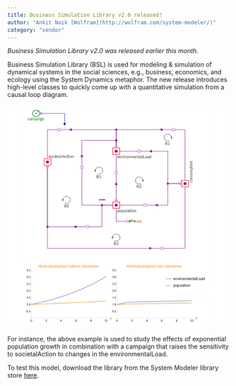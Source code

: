 ```yaml
---
title: Business Simulation Library v2.0 released!
author: "Ankit Naik [Wolfram](http://wolfram.com/system-modeler/)"
category: "vendor"
---
```

*Business Simulation Library v2.0 was released earlier this month.*

Business Simulation Library (BSL) is used for modeling & simulation of dynamical systems in the social sciences, e.g., business, economics, and ecology using the System Dynamics metaphor. The new release introduces high-level classes to quickly come up with a quantitative simulation from a causal loop diagram.

![Alt text](BSL-world-image.png 'BSL-world.png')

For instance, the above example is used to study the effects of exponential population growth in combination with a campaign that raises the sensitivity to societalAction to changes in the environmentalLoad. 

To test this model, download the library from the System Modeler library store [here](https://www.wolfram.com/system-modeler/libraries/business-simulation/).
